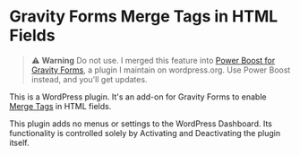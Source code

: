# Gravity Forms Merge Tags in HTML Fields

> ⚠️  **Warning**
> Do not use. I merged this feature into [Power Boost for Gravity Forms](https://wordpress.org/plugins/power-boost-for-gravity-forms/), a plugin I maintain on wordpress.org. Use Power Boost instead, and you'll get updates.

This is a WordPress plugin. It's an add-on for Gravity Forms to enable [Merge Tags](https://docs.gravityforms.com/category/user-guides/merge-tags-getting-started/) in HTML fields.

This plugin adds no menus or settings to the WordPress Dashboard. Its functionality is controlled solely by Activating and Deactivating the plugin itself.